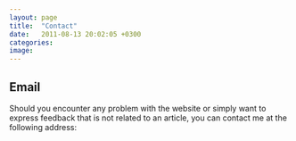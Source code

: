```yaml
---
layout: page
title:  "Contact"
date:   2011-08-13 20:02:05 +0300
categories: 
image: 
---
```


## Email

Should you encounter any problem with the website or simply want to express feedback that is not related to an article, you can contact me at the following address:


# <script>document.write(atob('{{site.email}}'))</script>
